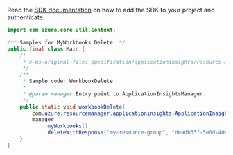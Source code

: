 Read the [SDK documentation](https://github.com/Azure/azure-sdk-for-java/blob/azure-resourcemanager-applicationinsights_1.0.0-beta.4/sdk/applicationinsights/azure-resourcemanager-applicationinsights/README.md) on how to add the SDK to your project and authenticate.

```java
import com.azure.core.util.Context;

/** Samples for MyWorkbooks Delete. */
public final class Main {
    /*
     * x-ms-original-file: specification/applicationinsights/resource-manager/Microsoft.Insights/stable/2021-03-08/examples/MyWorkbookDelete.json
     */
    /**
     * Sample code: WorkbookDelete.
     *
     * @param manager Entry point to ApplicationInsightsManager.
     */
    public static void workbookDelete(
        com.azure.resourcemanager.applicationinsights.ApplicationInsightsManager manager) {
        manager
            .myWorkbooks()
            .deleteWithResponse("my-resource-group", "deadb33f-5e0d-4064-8ebb-1a4ed0313eb2", Context.NONE);
    }
}
```
